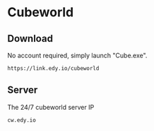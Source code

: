# Cubeworld

## Download
No account required, simply launch "Cube.exe".
```
https://link.edy.io/cubeworld
```

## Server
The 24/7 cubeworld server IP
```
cw.edy.io
```